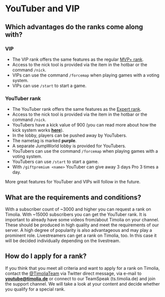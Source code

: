 # YouTuber and VIP

## Which advantages do the ranks come along with?

### VIP
- The VIP rank offers the same features as the regular [MVP+ rank](premium.md).
- Access to the nick tool is provided via the item in the hotbar or the command `/nick`.
- VIPs can use the command `/forcemap` when playing games with a voting system.
- VIPs can use `/start` to start a game.

### YouTuber rank
- The YouTuber rank offers the same features as the [Expert rank](premium.md).
- Access to the nick tool is provided via the item in the hotbar or the command `/nick`.
- YouTubers have a kick value of 900 (you can read more about how the kick system works [<strong>here</strong>](/faq/#wie-funktioniert-das-kick-system)).
- In the lobby, players can be pushed away by YouTubers.
- The nametag is marked <span class='youtuber'>**purple**</span>.
- A separate JumpWorld lobby is provided for YouTubers.
- YouTubers can use the command `/forcemap` when playing games with a voting system.
- YouTubers can use `/start` to start a game.
- With `/giftpremium <name>` YouTuber can give away 3 days Pro 3 times a day.

More great features for YouTuber and VIPs will follow in the future.

## What are the requirements and conditions?
With a subscriber count of ~3000 and higher you can request a rank on Timolia. With ~15000 subscribers you can get the YouTuber rank. It is important to already have some videos from/about Timolia on your channel.
These should be produced in high quality and meet the requirements of our server. A high degree of popularity is also advantageous and may play a prominent role. 
Livestreamers can get a rank on Timolia, too. In this case it will be decided individually depending on the livestream.

## How do I apply for a rank?
If you think that you meet all criteria and want to apply for a rank on Timolia, contact the [@TimoliaTeam](https://twitter.com/TimoliaTeam) via Twitter direct message, 
via e-mail to <strong>youtube@timolia.de</strong> or connect to our TeamSpeak (ts.timolia.de) and join the support channel. 
We will take a look at your content and decide whether you qualify for a special rank.
